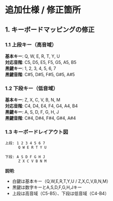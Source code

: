 # 追加仕様 / 修正箇所

## 1. キーボードマッピングの修正

### 1.1 上段キー（高音域）
**基本キー**: Q, W, E, R, T, Y, U  
**対応音階**: C5, D5, E5, F5, G5, A5, B5  
**黒鍵キー**: 1, 2, 3, 4, 5, 6, 7  
**黒鍵音階**: C#5, D#5, F#5, G#5, A#5

### 1.2 下段キー（低音域）
**基本キー**: Z, X, C, V, B, N, M  
**対応音階**: C4, D4, E4, F4, G4, A4, B4  
**黒鍵キー**: A, S, D, F, G, H, J  
**黒鍵音階**: C#4, D#4, F#4, G#4, A#4

### 1.3 キーボードレイアウト図
```
上段: 1 2 3 4 5 6 7
      Q W E R T Y U
      
下段: A S D F G H J
      Z X C V B N M
```

**説明**: 
- 白鍵は基本キー（Q,W,E,R,T,Y,U / Z,X,C,V,B,N,M）
- 黒鍵は数字キーとA,S,D,F,G,H,Jキー
- 上段は高音域（C5-B5）、下段は低音域（C4-B4）




